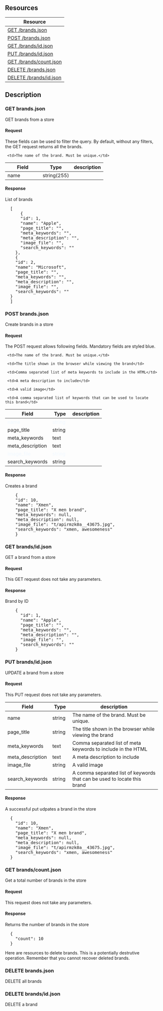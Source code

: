 ## Resources
<table class="table table-bordered ">
  <thead>
   <tr>
     <th>Resource</th>
   </tr>
 </thead>
 <tbody>
   <tr>
     <td><a href="#brands_r1">GET  /brands.json</a></td>
     
   </tr>
   <tr>
     <td><a href="#brands_r2">POST /brands.json </a></td>
     
   </tr>
   <tr>
     <td><a href="#brands_r3">GET /brands/id.json</a></td>
     
   </tr>
   <tr>
     <td><a href="#brands_r4">PUT /brands/id.json</a></td>
     
   </tr>
   <tr>
     <td><a href="#brands_r5">GET /brands/count.json</a></td>
     
   </tr>
   <tr>
     <td><a href="#brands_r6">DELETE /brands.json</a></td>
     
   </tr>
   <tr>
     <td><a href="#brands_r7">DELETE /brands/id.json</a></td>
     
   </tr>
   
 </tbody>
</table>
   
## Description
### <a id="brands_r1"></a>GET brands.json
GET brands from a store

#### Request
These fields can be used to filter the query. By default, without any filters, the GET request returns all the brands.

<table class="table table-bordered ">
  <thead>
   <tr>
     <th style="width: 100px;">Field</th>
     <th style="width: 50px;">Type</th>
     <th>description</th>
   </tr>
 </thead>
 <tbody>
   
   <tr>
     <td>name</td>
     <td>string(255)</td>
     
     <td>The name of the brand. Must be unique.</td>
   </tr>
   
 </tbody>
</table>

#### Response
List of brands
<pre>
  [
      {
      "id": 1,
      "name": "Apple",
      "page_title": "",
      "meta_keywords": "",
      "meta_description": "",
      "image_file": "",
      "search_keywords": ""
    },
    {
    "id": 2,
    "name": "Microsoft",
    "page_title": "",
    "meta_keywords": "",
    "meta_description": "",
    "image_file": "",
    "search_keywords": ""
  }
  ]
</pre>

### <a id="brands_r2"></a>POST brands.json
Create brands in a store

#### Request
The POST request allows following fields. Mandatory fields are styled blue.
<style type="text/css">
tr.mandatory {
  color: aliceblue;
}
</style>

<table class="table table-bordered">
  <thead>
   <tr>
     <th style="width: 100px;">Field</th>
     <th style="width: 50px;">Type</th>
     <th>description</th>
   </tr>
 </thead>
 <tbody>
   
   <tr class="mandatory">
     <td >name</td>
     <td>string</td>
     
     <td>The name of the brand. Must be unique.</td>
   </tr>
   <tr>
     <td>page_title</td>
     <td>string</td>
     
     <td>The title shown in the browser while viewing the brand</td>
   </tr>
   <tr>
     <td>meta_keywords</td>
     <td>text</td>
     
     <td>Comma separated list of meta keywords to include in the HTML</td>
   </tr>
   <tr>
     <td>meta_description</td>
     <td>text</td>
     
     <td>A meta description to include</td>
   </tr>
   <tr class="mandatory">
     <td >image_file</td>
     <td>string</td>
     
     <td>A valid image</td>
   </tr>
   <tr>
     <td>search_keywords</td>
     <td>string</td>
     
     <td>A comma separated list of keywords that can be used to locate this brand</td>
   </tr>
   
 </tbody>
</table>

#### Response
Creates a brand
<pre>
    {
    "id": 10,
    "name": "Xmen",
    "page_title": "X men brand",
    "meta_keywords": null,
    "meta_description": null,
    "image_file": "t/apirmzk0a__43675.jpg",
    "search_keywords": "xmen, awesomeness"
    }
</pre>   

### <a id="brands_r3"></a>GET brands/id.json
GET a brand from a store

#### Request
This GET request does not take any parameters.

#### Response
Brand by ID
<pre>
    {
      "id": 1,
      "name": "Apple",
      "page_title": "",
      "meta_keywords": "",
      "meta_description": "",
      "image_file": "",
      "search_keywords": ""
    }
</pre>    

### <a id="brands_r4"></a>PUT brands/id.json
UPDATE a brand from a store

#### Request
This PUT request does not take any parameters.
<table class="table table-bordered">
  <thead>
   <tr>
     <th style="width: 100px;">Field</th>
     <th style="width: 50px;">Type</th>
     <th>description</th>
   </tr>
 </thead>
 <tbody>
   
<tr class="">
  <td >name</td>
  <td>string</td>

  <td>The name of the brand. Must be unique.</td>
</tr>
<tr>
  <td>page_title</td>
  <td>string</td>
  <td>The title shown in the browser while viewing the brand</td>
</tr>
<tr>
  <td>meta_keywords</td>
  <td>text</td>
  <td>Comma separated list of meta keywords to include in the HTML</td>
</tr>
<tr>
  <td>meta_description</td>
  <td>text</td>
  <td>A meta description to include</td>
</tr>
<tr class="">
  <td >image_file</td>
  <td>string</td>
  <td>A valid image</td>
</tr>
<tr>
  <td>search_keywords</td>
  <td>string</td>
  <td>A comma separated list of keywords that can be used to locate this brand</td>
</tr>
 
</tbody>
</table>

#### Response
A successful put udpates a brand in the store 
<pre>
  {
    "id": 10,
    "name": "Xmen",
    "page_title": "X men brand",
    "meta_keywords": null,
    "meta_description": null,
    "image_file": "t/apirmzk0a__43675.jpg",
    "search_keywords": "xmen, awesomeness"
  }
</pre>
### <a id="brands_r5"></a>GET brands/count.json
Get a total number of brands in the store

#### Request
This request does not take any parameters.

#### Response
Returns the number of brands in the store 
<pre>
  {
    "count": 10
  }
</pre>
Here are resources to delete brands. This is a potentially destrutive operation. Remember that you cannot recover deleted brands.

### <a id="brands_r6"></a>DELETE brands.json
DELETE all brands

### <a id="brands_r7"></a>DELETE brands/id.json
DELETE a brand
